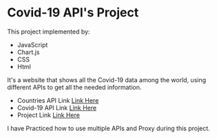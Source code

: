 # Covid-19 API's Project 
This project implemented by:
* JavaScript 
* Chart.js 
* CSS
* Html 
  
It's a website that shows all the Covid-19 data among the world, using different APIs to get all the needed information. 

* Countries API Link [Link Here](https://corona-api.com/countries)
* Covid-19 API Link [Link Here](https://restcountries.herokuapp.com/api/v1)
* Project Link [Link Here](https://fervent-goldwasser-9afe66.netlify.app)

I have Practiced how to use multiple APIs and Proxy during this project.